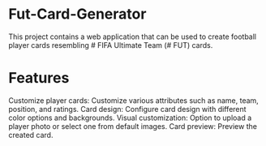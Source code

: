 # Fut-Card-Generator

This project contains a web application that can be used to create football player cards resembling # FIFA Ultimate Team (# FUT) cards.

# Features
Customize player cards: Customize various attributes such as name, team, position, and ratings.
Card design: Configure card design with different color options and backgrounds.
Visual customization: Option to upload a player photo or select one from default images.
Card preview: Preview the created card.
